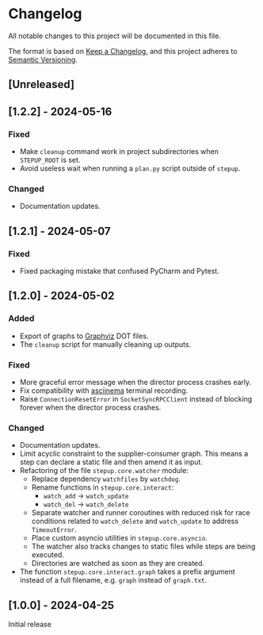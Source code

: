 # Changelog

All notable changes to this project will be documented in this file.

The format is based on [Keep a Changelog](https://keepachangelog.com/en/1.1.0/),
and this project adheres to [Semantic Versioning](https://semver.org/spec/v2.0.0.html).

## [Unreleased]

## [1.2.2] - 2024-05-16

### Fixed

- Make `cleanup` command work in project subdirectories when `STEPUP_ROOT` is set.
- Avoid useless wait when running a `plan.py` script outside of `stepup`.

### Changed

- Documentation updates.


## [1.2.1] - 2024-05-07

### Fixed

- Fixed packaging mistake that confused PyCharm and Pytest.


## [1.2.0] - 2024-05-02

### Added

- Export of graphs to [Graphviz](https://graphviz.org/) DOT files.
- The `cleanup` script for manually cleaning up outputs.

### Fixed

- More graceful error message when the director process crashes early.
- Fix compatibility with [asciinema](https://asciinema.org) terminal recording.
- Raise `ConnectionResetError` in `SocketSyncRPCClient` instead of blocking forever when
  the director process crashes.

### Changed

- Documentation updates.
- Limit acyclic constraint to the supplier-consumer graph.
  This means a step can declare a static file and then amend it as input.
- Refactoring of the file `stepup.core.watcher` module:
    - Replace dependency `watchfiles` by `watchdog`.
    - Rename functions in `stepup.core.interact`:
        - `watch_add` -> `watch_update`
        - `watch_del` -> `watch_delete`
    - Separate watcher and runner coroutines with reduced risk for race conditions related to
      `watch_delete` and `watch_update` to address `TimeoutError`.
    - Place custom asyncio utilities in `stepup.core.asyncio`.
    - The watcher also tracks changes to static files while steps are being executed.
    - Directories are watched as soon as they are created.
- The function `stepup.core.interact.graph` takes a prefix argument instead of a full filename,
  e.g. `graph` instead of `graph.txt`.


## [1.0.0] - 2024-04-25

Initial release
